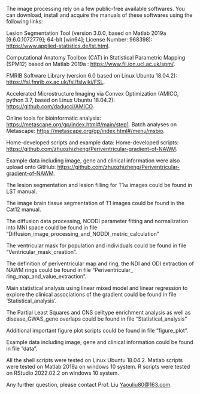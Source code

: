 The image processing rely on a few public-free available softwares. You can download, install and acquire the manuals of these softwares using the following links:

Lesion Segmentation Tool (version 3.0.0,  based on Matlab 2019a [9.6.0.1072779]; 64-bit [win64]; License Number: 968398): https://www.applied-statistics.de/lst.html. 

Computational Anatomy Toolbox (CAT) in Statistical Parametric Mapping (SPM12) based on Matlab 2019a :
https://www.fil.ion.ucl.ac.uk/spm/. 

FMRIB Software Library (version 6.0 based on Linux Ubuntu 18.04.2): https://fsl.fmrib.ox.ac.uk/fsl/fslwiki/FSL.  

Accelerated Microstructure Imaging via Convex Optimization (AMICO, python 3.7, based on Linux Ubuntu 18.04.2): https://github.com/daducci/AMICO. 

Online tools for bioinformatic analysis: https://metascape.org/gp/index.html#/main/step1. 
Batch analyses on Metascape: https://metascape.org/gp/index.html#/menu/msbio.

Home-developed scripts and example data: 
Home-developed scripts: https://github.com/zhuozhizheng/Periventricular-gradient-of-NAWM. 

Example data including image, gene and clinical information were also upload onto GitHub: https://github.com/zhuozhizheng/Periventricular-gradient-of-NAWM.

The lesion segmentation and lesion filling for T1w images could be found in LST manual. 

The image brain tissue segmentation of T1 images could be found in the Cat12 manual. 

The diffusion data processing, NODDI parameter fitting and normalization into MNI space could be found in file “Diffusion_image_processing_and_NODDI_metric_calculation”

The ventricular mask for population and individuals could be found in file “Ventricular_mask_creation”.

The definition of periventricular map and ring, the NDI and ODI extraction of NAWM rings could be found in file “Periventricular_ ring_map_and_value_extraction”. 

Main statistical analysis using linear mixed model and linear regression to explore the clinical associations of the gradient could be found in file ‘Statistical_analysis’.

The Partial Least Squares and CNS celltype enrichment analysis as well as disease_GWAS_gene overlaps could be found in file “Statistical_analysis” 

Additional important figure plot scripts could be found in file “figure_plot”. 

Example data including image, gene and clinical information could be found in file “data”.

All the shell scripts were tested on Linux Ubuntu 18.04.2. Matlab scripts were tested on Matlab 2019a on windows 10 system. R scripts were tested on RStudio 2022.02.2 on windows 10 system.

Any further question, please contact Prof. Liu Yaouliu80@163.com.
